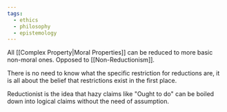 ```yaml
---
tags:
  - ethics
  - philosophy
  - epistemology
---
```

All [[Complex Property|Moral Properties]] can be reduced to more basic non-moral ones.
Opposed to [[Non-Reductionism]].

There is no need to know what the specific restriction for reductions are, it is all about the belief that restrictions exist in the first place.

Reductionist is the idea that hazy claims like "Ought to do" can be boiled down into logical claims without the need of assumption.

